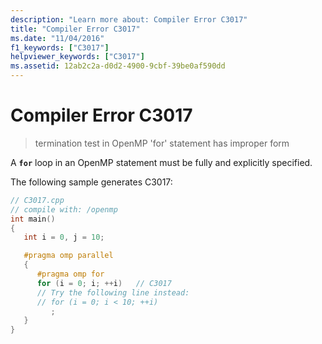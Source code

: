 ```yaml
---
description: "Learn more about: Compiler Error C3017"
title: "Compiler Error C3017"
ms.date: "11/04/2016"
f1_keywords: ["C3017"]
helpviewer_keywords: ["C3017"]
ms.assetid: 12ab2c2a-d0d2-4900-9cbf-39be0af590dd
---
```

# Compiler Error C3017

> termination test in OpenMP 'for' statement has improper form

A **`for`** loop in an OpenMP statement must be fully and explicitly specified.

The following sample generates C3017:

```cpp
// C3017.cpp
// compile with: /openmp
int main()
{
   int i = 0, j = 10;

   #pragma omp parallel
   {
      #pragma omp for
      for (i = 0; i; ++i)   // C3017
      // Try the following line instead:
      // for (i = 0; i < 10; ++i)
         ;
   }
}
```
